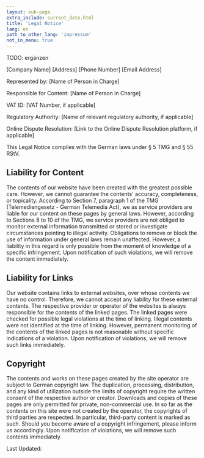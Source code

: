 ```yaml
---
layout: sub-page
extra_include: current_date.html
title: 'Legal Notice'
lang: en
path_to_other_lang: 'impressum'
not_in_menu: true
---
```


TODO: ergänzen

[Company Name] [Address] [Phone Number] [Email Address]

Represented by:
[Name of Person in Charge]

Responsible for Content:
[Name of Person in Charge]

VAT ID: [VAT Number, if applicable]

Regulatory Authority: [Name of relevant regulatory authority, if applicable]

Online Dispute Resolution: [Link to the Online Dispute Resolution platform, if applicable]

This Legal Notice complies with the German laws under § 5 TMG and § 55 RStV.

 

<h2>Liability for Content</h2>
<p>The contents of our website have been created with the greatest possible care. However, we cannot guarantee the contents' accuracy, completeness, or topicality. According to Section 7, paragraph 1 of the TMG (Telemediengesetz - German Telemedia Act), we as service providers are liable for our content on these pages by general laws. However, according to Sections 8 to 10 of the TMG, we service providers are not obliged to monitor external information transmitted or stored or investigate circumstances pointing to illegal activity. Obligations to remove or block the use of information under general laws remain unaffected. However, a liability in this regard is only possible from the moment of knowledge of a specific infringement. Upon notification of such violations, we will remove the content immediately.</p>

<h2>Liability for Links</h2>
<p>Our website contains links to external websites, over whose contents we have no control. Therefore, we cannot accept any liability for these external contents. The respective provider or operator of the websites is always responsible for the contents of the linked pages. The linked pages were checked for possible legal violations at the time of linking. Illegal contents were not identified at the time of linking. However, permanent monitoring of the contents of the linked pages is not reasonable without specific indications of a violation. Upon notification of violations, we will remove such links immediately.</p>

<h2>Copyright</h2>
<p>The contents and works on these pages created by the site operator are subject to German copyright law. The duplication, processing, distribution, and any kind of utilization outside the limits of copyright require the written consent of the respective author or creator. Downloads and copies of these pages are only permitted for private, non-commercial use. In so far as the contents on this site were not created by the operator, the copyrights of third parties are respected. In particular, third-party content is marked as such. Should you become aware of a copyright infringement, please inform us accordingly. Upon notification of violations, we will remove such contents immediately.</p>

Last Updated:
